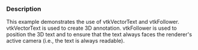 ### Description

This example demonstrates the use of vtkVectorText and vtkFollower. 
vtkVectorText is used to create 3D annotation. 
vtkFollower is used to position the 3D text and to ensure that the text always faces the renderer's active camera (i.e., the text is always readable).
